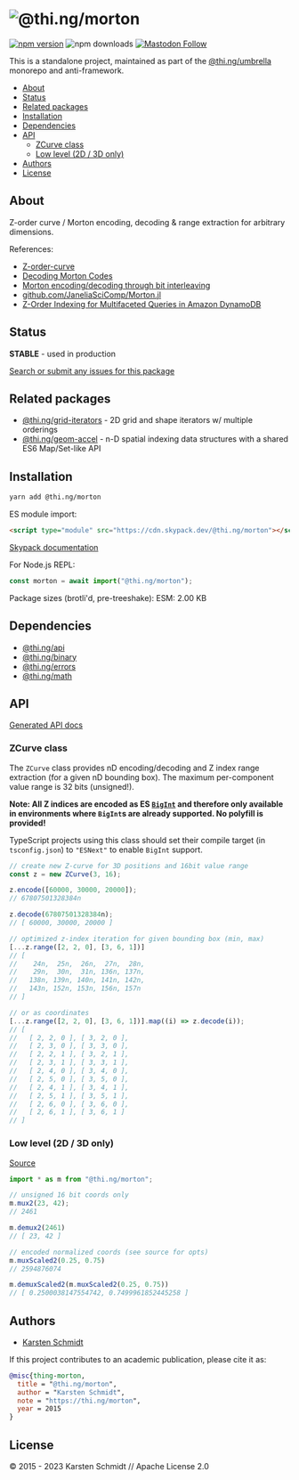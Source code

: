 <!-- This file is generated - DO NOT EDIT! -->
<!-- Please see: https://github.com/thi-ng/umbrella/blob/develop/CONTRIBUTING.md#changes-to-readme-files -->

# ![@thi.ng/morton](https://media.thi.ng/umbrella/banners-20230807/thing-morton.svg?b9a24784)

[![npm version](https://img.shields.io/npm/v/@thi.ng/morton.svg)](https://www.npmjs.com/package/@thi.ng/morton)
![npm downloads](https://img.shields.io/npm/dm/@thi.ng/morton.svg)
[![Mastodon Follow](https://img.shields.io/mastodon/follow/109331703950160316?domain=https%3A%2F%2Fmastodon.thi.ng&style=social)](https://mastodon.thi.ng/@toxi)

This is a standalone project, maintained as part of the
[@thi.ng/umbrella](https://github.com/thi-ng/umbrella/) monorepo and
anti-framework.

- [About](#about)
- [Status](#status)
- [Related packages](#related-packages)
- [Installation](#installation)
- [Dependencies](#dependencies)
- [API](#api)
  - [ZCurve class](#zcurve-class)
  - [Low level (2D / 3D only)](#low-level-2d--3d-only)
- [Authors](#authors)
- [License](#license)

## About

Z-order curve / Morton encoding, decoding & range extraction for arbitrary dimensions.

References:

- [Z-order-curve](https://en.wikipedia.org/wiki/Z-order_curve)
- [Decoding Morton Codes](https://fgiesen.wordpress.com/2009/12/13/decoding-morton-codes/)
- [Morton encoding/decoding through bit interleaving](https://www.forceflow.be/2013/10/07/morton-encodingdecoding-through-bit-interleaving-implementations/)
- [github.com/JaneliaSciComp/Morton.jl](https://github.com/JaneliaSciComp/Morton.jl/blob/develop/src/Morton.jl)
- [Z-Order Indexing for Multifaceted Queries in Amazon DynamoDB](https://aws.amazon.com/blogs/database/z-order-indexing-for-multifaceted-queries-in-amazon-dynamodb-part-1/)

## Status

**STABLE** - used in production

[Search or submit any issues for this package](https://github.com/thi-ng/umbrella/issues?q=%5Bmorton%5D+in%3Atitle)

## Related packages

- [@thi.ng/grid-iterators](https://github.com/thi-ng/umbrella/tree/develop/packages/grid-iterators) - 2D grid and shape iterators w/ multiple orderings
- [@thi.ng/geom-accel](https://github.com/thi-ng/umbrella/tree/develop/packages/geom-accel) - n-D spatial indexing data structures with a shared ES6 Map/Set-like API

## Installation

```bash
yarn add @thi.ng/morton
```

ES module import:

```html
<script type="module" src="https://cdn.skypack.dev/@thi.ng/morton"></script>
```

[Skypack documentation](https://docs.skypack.dev/)

For Node.js REPL:

```js
const morton = await import("@thi.ng/morton");
```

Package sizes (brotli'd, pre-treeshake): ESM: 2.00 KB

## Dependencies

- [@thi.ng/api](https://github.com/thi-ng/umbrella/tree/develop/packages/api)
- [@thi.ng/binary](https://github.com/thi-ng/umbrella/tree/develop/packages/binary)
- [@thi.ng/errors](https://github.com/thi-ng/umbrella/tree/develop/packages/errors)
- [@thi.ng/math](https://github.com/thi-ng/umbrella/tree/develop/packages/math)

## API

[Generated API docs](https://docs.thi.ng/umbrella/morton/)

### ZCurve class

The `ZCurve` class provides nD encoding/decoding and Z index range
extraction (for a given nD bounding box). The maximum per-component
value range is 32 bits (unsigned!).

**Note: All Z indices are encoded as ES
[`BigInt`](https://developer.mozilla.org/en-US/docs/Web/JavaScript/Reference/Global_Objects/BigInt)
and therefore only available in environments where `BigInt`s are already
supported. No polyfill is provided!**

TypeScript projects using this class should set their compile target (in
`tsconfig.json`) to `"ESNext"` to enable `BigInt` support.

```ts
// create new Z-curve for 3D positions and 16bit value range
const z = new ZCurve(3, 16);

z.encode([60000, 30000, 20000]);
// 67807501328384n

z.decode(67807501328384n);
// [ 60000, 30000, 20000 ]

// optimized z-index iteration for given bounding box (min, max)
[...z.range([2, 2, 0], [3, 6, 1])]
// [
//    24n,  25n,  26n,  27n,  28n,
//    29n,  30n,  31n, 136n, 137n,
//   138n, 139n, 140n, 141n, 142n,
//   143n, 152n, 153n, 156n, 157n
// ]

// or as coordinates
[...z.range([2, 2, 0], [3, 6, 1])].map((i) => z.decode(i));
// [
//   [ 2, 2, 0 ], [ 3, 2, 0 ],
//   [ 2, 3, 0 ], [ 3, 3, 0 ],
//   [ 2, 2, 1 ], [ 3, 2, 1 ],
//   [ 2, 3, 1 ], [ 3, 3, 1 ],
//   [ 2, 4, 0 ], [ 3, 4, 0 ],
//   [ 2, 5, 0 ], [ 3, 5, 0 ],
//   [ 2, 4, 1 ], [ 3, 4, 1 ],
//   [ 2, 5, 1 ], [ 3, 5, 1 ],
//   [ 2, 6, 0 ], [ 3, 6, 0 ],
//   [ 2, 6, 1 ], [ 3, 6, 1 ]
// ]
```

### Low level (2D / 3D only)

[Source](https://github.com/thi-ng/umbrella/blob/develop/packages/morton/src/mux.ts)

```ts
import * as m from "@thi.ng/morton";

// unsigned 16 bit coords only
m.mux2(23, 42);
// 2461

m.demux2(2461)
// [ 23, 42 ]

// encoded normalized coords (see source for opts)
m.muxScaled2(0.25, 0.75)
// 2594876074

m.demuxScaled2(m.muxScaled2(0.25, 0.75))
// [ 0.2500038147554742, 0.7499961852445258 ]
```

## Authors

- [Karsten Schmidt](https://thi.ng)

If this project contributes to an academic publication, please cite it as:

```bibtex
@misc{thing-morton,
  title = "@thi.ng/morton",
  author = "Karsten Schmidt",
  note = "https://thi.ng/morton",
  year = 2015
}
```

## License

&copy; 2015 - 2023 Karsten Schmidt // Apache License 2.0
